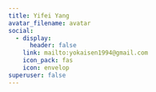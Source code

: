 ```yaml
---
title: Yifei Yang
avatar_filename: avatar
social:
  - display:
      header: false
    link: mailto:yokaisen1994@gmail.com
    icon_pack: fas
    icon: envelop
superuser: false
---
```

